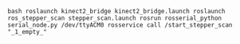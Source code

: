 `bash
roslaunch kinect2_bridge kinect2_bridge.launch
roslaunch ros_stepper_scan stepper_scan.launch
rosrun rosserial_python serial_node.py /dev/ttyACM0
rosservice call /start_stepper_scan "_1_empty_"
`
